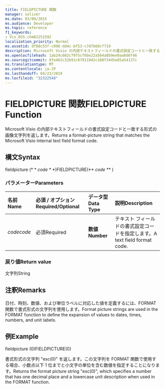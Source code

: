 ```yaml
---
title: FIELDPICTURE 関数
manager: soliver
ms.date: 03/09/2015
ms.audience: Developer
ms.topic: reference
f1_keywords:
- Vis_DSS.chm82251592
localization_priority: Normal
ms.assetid: df88c55f-c098-dd4c-bf53-c7d7b60cf719
description: Microsoft Visio の内部テキストフィールドの書式設定コードと一致する形式の画像文字列を返します。
ms.openlocfilehash: 1ab24c602c7975cf6be22a564a8b9ee9aa0d6f46
ms.sourcegitcommit: 8fe462c32b91c87911942c188f3445e85a54137c
ms.translationtype: MT
ms.contentlocale: ja-JP
ms.lasthandoff: 04/23/2019
ms.locfileid: "32322548"
---
```

# <a name="fieldpicture-function"></a><span data-ttu-id="c7edb-103">FIELDPICTURE 関数</span><span class="sxs-lookup"><span data-stu-id="c7edb-103">FIELDPICTURE Function</span></span>

<span data-ttu-id="c7edb-104">Microsoft Visio の内部テキストフィールドの書式設定コードと一致する形式の画像文字列を返します。</span><span class="sxs-lookup"><span data-stu-id="c7edb-104">Returns a format-picture string that matches the Microsoft Visio internal text field format code.</span></span>
  
## <a name="syntax"></a><span data-ttu-id="c7edb-105">構文</span><span class="sxs-lookup"><span data-stu-id="c7edb-105">Syntax</span></span>

<span data-ttu-id="c7edb-106">fieldpicture (\* \* *code* \* \*)</span><span class="sxs-lookup"><span data-stu-id="c7edb-106">FIELDPICTURE(\*\* *code* \*\* )</span></span> 
  
### <a name="parameters"></a><span data-ttu-id="c7edb-107">パラメーター</span><span class="sxs-lookup"><span data-stu-id="c7edb-107">Parameters</span></span>

|<span data-ttu-id="c7edb-108">**名前**</span><span class="sxs-lookup"><span data-stu-id="c7edb-108">**Name**</span></span>|<span data-ttu-id="c7edb-109">**必須 / オプション**</span><span class="sxs-lookup"><span data-stu-id="c7edb-109">**Required/Optional**</span></span>|<span data-ttu-id="c7edb-110">**データ型**</span><span class="sxs-lookup"><span data-stu-id="c7edb-110">**Data Type**</span></span>|<span data-ttu-id="c7edb-111">**説明**</span><span class="sxs-lookup"><span data-stu-id="c7edb-111">**Description**</span></span>|
|:-----|:-----|:-----|:-----|
| <span data-ttu-id="c7edb-112">_code_</span><span class="sxs-lookup"><span data-stu-id="c7edb-112">_code_</span></span> <br/> |<span data-ttu-id="c7edb-113">必須</span><span class="sxs-lookup"><span data-stu-id="c7edb-113">Required</span></span>  <br/> |<span data-ttu-id="c7edb-114">**数値**</span><span class="sxs-lookup"><span data-stu-id="c7edb-114">**Number**</span></span> <br/> | <span data-ttu-id="c7edb-115">テキスト フィールドの書式設定コードを指定します。</span><span class="sxs-lookup"><span data-stu-id="c7edb-115">A text field format code.</span></span>  <br/> |
   
### <a name="return-value"></a><span data-ttu-id="c7edb-116">戻り値</span><span class="sxs-lookup"><span data-stu-id="c7edb-116">Return value</span></span>

<span data-ttu-id="c7edb-117">文字列</span><span class="sxs-lookup"><span data-stu-id="c7edb-117">String</span></span>
  
## <a name="remarks"></a><span data-ttu-id="c7edb-118">注釈</span><span class="sxs-lookup"><span data-stu-id="c7edb-118">Remarks</span></span>

<span data-ttu-id="c7edb-119">日付、時刻、数値、および単位ラベルに対応した値を定義するには、FORMAT 関数で書式形式の文字列を使用します。</span><span class="sxs-lookup"><span data-stu-id="c7edb-119">Format picture strings are used in the FORMAT function to define the expansion of values to dates, times, numbers, and unit labels.</span></span>
  
## <a name="example"></a><span data-ttu-id="c7edb-120">例</span><span class="sxs-lookup"><span data-stu-id="c7edb-120">Example</span></span>

<span data-ttu-id="c7edb-121">fieldpicture (0)</span><span class="sxs-lookup"><span data-stu-id="c7edb-121">FIELDPICTURE(0)</span></span> 
  
<span data-ttu-id="c7edb-122">書式形式の文字列 "esc(0)" を返します。この文字列を FORMAT 関数で使用する場合、小数点以下 1 位までと小文字の単位を含む数値を指定することになります。</span><span class="sxs-lookup"><span data-stu-id="c7edb-122">Returns the format picture string "esc(0)", which specifies a number that has one decimal place and a lowercase unit description when used in the FORMAT function.</span></span> 
  

